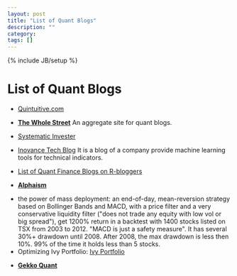 ```yaml
---
layout: post
title: "List of Quant Blogs"
description: ""
category: 
tags: []
---
```

{% include JB/setup %}
# List of Quant Blogs

- [Quintuitive.com](http://www.quintuitive.com/)

- **[The Whole Street](http://www.thewholestreet.com/)** An aggregate site for quant blogs.

- [Systematic Invester](systematicinvestor.wordpress.com)

- [Inovance Tech Blog](https://www.inovancetech.com/blogtitles.html) It is a blog of a company provide machine learning tools for technical indicators.

- [List of Quant Finance Blogs on R-bloggers](www.r-bloggers.com/quant-finance-blogs)

- **[Alphaism](alphaism.wordpress.com)**
 + the power of mass deployment: an end-of-day, mean-reversion strategy based on Bollinger Bands and MACD, with a price filter and a very conservative liquidity filter ("does not trade any equity with low vol or big spread"), get 1200% return in a backtest with 1400 stocks listed on TSX from 2003 to 2012. "MACD is just a safety measure". It has several 30%+ drawdown until 2008. After 2008, the max drawdown is less then 10%. 99% of the time it holds less than 5 stocks.
 + Optimizing Ivy Portfolio: [Ivy Portfolio](systemtradersuccess.com/the-ivy-portfolio) 

- **[Gekko Quant](gekkoquant.com)**
